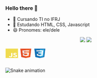 ### Hello there 👋


- 🔭 Cursando TI no IFRJ
- 🌱 Estudando HTML, CSS, Javascript
- 😄 Pronomes: ele/dele


<div align="center">
  
  <img height="180em" src="https://github-readme-stats.vercel.app/api?username=bernardoalonso404&show_icons=true&theme=cobalt&include_all_commits=true&count_private=true"/>
  <img height="180em" src="https://github-readme-stats.vercel.app/api/top-langs/?username=bernardoalonso404&layout=compact&langs_count=7&theme=cobalt"/>
</div>
  
 <div style="display: inline_block"><br>
  <img align="center" alt="Rafa-Js" height="30" width="40" src="https://raw.githubusercontent.com/devicons/devicon/master/icons/javascript/javascript-plain.svg">
  <img align="center" alt="Rafa-HTML" height="30" width="40" src="https://raw.githubusercontent.com/devicons/devicon/master/icons/html5/html5-original.svg">
  <img align="center" alt="Rafa-CSS" height="30" width="40" src="https://raw.githubusercontent.com/devicons/devicon/master/icons/css3/css3-original.svg">
</div>
 
 ##
  
  ![Snake animation](https://github.com/bernardoalonso404/bernardoalonso404/blob/output/github-contribution-grid-snake.svg) 
